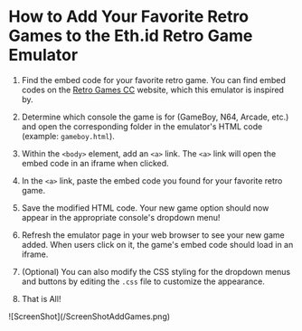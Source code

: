 # How to Add Your Favorite Retro Games to the Eth.id Retro Game Emulator

1. Find the embed code for your favorite retro game. You can find embed codes on the [Retro Games CC](https://www.retrogames.cc/) website, which this emulator is inspired by.

2. Determine which console the game is for (GameBoy, N64, Arcade, etc.) and open the corresponding folder in the emulator's HTML code (example: `gameboy.html`).

3. Within the `<body>` element, add an `<a>` link. The `<a>` link will open the embed code in an iframe when clicked.

4. In the `<a>` link, paste the embed code you found for your favorite retro game.

5. Save the modified HTML code. Your new game option should now appear in the appropriate console's dropdown menu!

6. Refresh the emulator page in your web browser to see your new game added. When users click on it, the game's embed code should load in an iframe.

7. (Optional) You can also modify the CSS styling for the dropdown menus and buttons by editing the `.css` file to customize the appearance.

8. That is All!

 <div style="margin-top:10px">
![ScreenShot](/ScreenShotAddGames.png) <br>

  </div>
